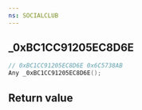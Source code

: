 ```yaml
---
ns: SOCIALCLUB
---
```

## _0xBC1CC91205EC8D6E

```c
// 0xBC1CC91205EC8D6E 0x6C5738AB
Any _0xBC1CC91205EC8D6E();
```


## Return value
